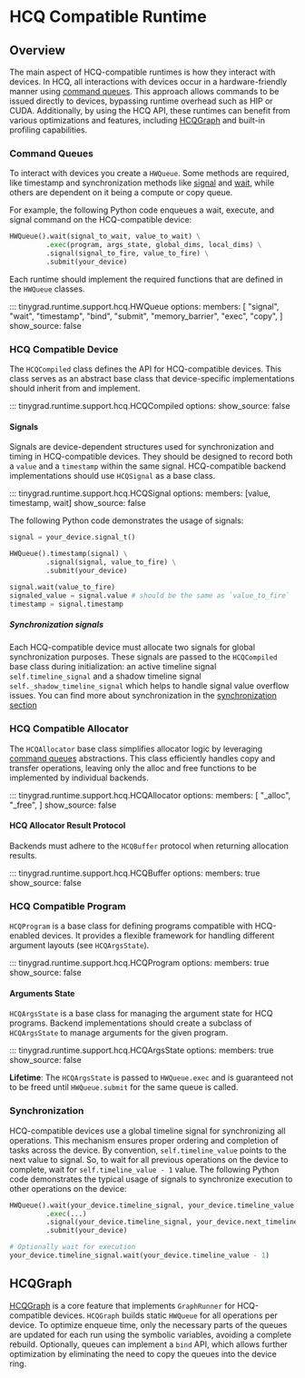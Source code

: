 # HCQ Compatible Runtime

## Overview

The main aspect of HCQ-compatible runtimes is how they interact with devices. In HCQ, all interactions with devices occur in a hardware-friendly manner using [command queues](#command-queues). This approach allows commands to be issued directly to devices, bypassing runtime overhead such as HIP or CUDA. Additionally, by using the HCQ API, these runtimes can benefit from various optimizations and features, including [HCQGraph](#hcqgraph) and built-in profiling capabilities.

### Command Queues

To interact with devices you create a `HWQueue`. Some methods are required, like timestamp and synchronization methods like [signal](#tinygrad.runtime.support.hcq.HWQueue.signal) and [wait](#tinygrad.runtime.support.hcq.HWQueue.wait), while others are dependent on it being a compute or copy queue.

For example, the following Python code enqueues a wait, execute, and signal command on the HCQ-compatible device:
```python
HWQueue().wait(signal_to_wait, value_to_wait) \
         .exec(program, args_state, global_dims, local_dims) \
         .signal(signal_to_fire, value_to_fire) \
         .submit(your_device)
```

Each runtime should implement the required functions that are defined in the `HWQueue` classes.

::: tinygrad.runtime.support.hcq.HWQueue
    options:
        members: [
            "signal",
            "wait",
            "timestamp",
            "bind",
            "submit",
            "memory_barrier",
            "exec",
            "copy",
        ]
        show_source: false

### HCQ Compatible Device

The `HCQCompiled` class defines the API for HCQ-compatible devices. This class serves as an abstract base class that device-specific implementations should inherit from and implement.

::: tinygrad.runtime.support.hcq.HCQCompiled
    options:
        show_source: false

#### Signals

Signals are device-dependent structures used for synchronization and timing in HCQ-compatible devices. They should be designed to record both a `value` and a `timestamp` within the same signal. HCQ-compatible backend implementations should use `HCQSignal` as a base class.

::: tinygrad.runtime.support.hcq.HCQSignal
    options:
        members: [value, timestamp, wait]
        show_source: false

The following Python code demonstrates the usage of signals:

```python
signal = your_device.signal_t()

HWQueue().timestamp(signal) \
         .signal(signal, value_to_fire) \
         .submit(your_device)

signal.wait(value_to_fire)
signaled_value = signal.value # should be the same as `value_to_fire`
timestamp = signal.timestamp
```

##### Synchronization signals

Each HCQ-compatible device must allocate two signals for global synchronization purposes. These signals are passed to the `HCQCompiled` base class during initialization: an active timeline signal `self.timeline_signal` and a shadow timeline signal `self._shadow_timeline_signal` which helps to handle signal value overflow issues. You can find more about synchronization in the [synchronization section](#synchronization)

### HCQ Compatible Allocator

The `HCQAllocator` base class simplifies allocator logic by leveraging [command queues](#command-queues) abstractions. This class efficiently handles copy and transfer operations, leaving only the alloc and free functions to be implemented by individual backends.

::: tinygrad.runtime.support.hcq.HCQAllocator
    options:
        members: [
            "_alloc",
            "_free",
        ]
        show_source: false

#### HCQ Allocator Result Protocol

Backends must adhere to the `HCQBuffer` protocol when returning allocation results.

::: tinygrad.runtime.support.hcq.HCQBuffer
    options:
        members: true
        show_source: false

### HCQ Compatible Program

`HCQProgram` is a base class for defining programs compatible with HCQ-enabled devices. It provides a flexible framework for handling different argument layouts (see `HCQArgsState`).

::: tinygrad.runtime.support.hcq.HCQProgram
    options:
        members: true
        show_source: false

#### Arguments State

`HCQArgsState` is a base class for managing the argument state for HCQ programs. Backend implementations should create a subclass of `HCQArgsState` to manage arguments for the given program.

::: tinygrad.runtime.support.hcq.HCQArgsState
    options:
        members: true
        show_source: false

**Lifetime**: The `HCQArgsState` is passed to `HWQueue.exec` and is guaranteed not to be freed until `HWQueue.submit` for the same queue is called.

### Synchronization

HCQ-compatible devices use a global timeline signal for synchronizing all operations. This mechanism ensures proper ordering and completion of tasks across the device. By convention, `self.timeline_value` points to the next value to signal. So, to wait for all previous operations on the device to complete, wait for `self.timeline_value - 1` value. The following Python code demonstrates the typical usage of signals to synchronize execution to other operations on the device:

```python
HWQueue().wait(your_device.timeline_signal, your_device.timeline_value - 1) \
         .exec(...)
         .signal(your_device.timeline_signal, your_device.next_timeline()) \
         .submit(your_device)

# Optionally wait for execution
your_device.timeline_signal.wait(your_device.timeline_value - 1)
```

## HCQGraph

[HCQGraph](https://github.com/tinygrad/tinygrad/tree/master/tinygrad/runtime/graph/hcq.py) is a core feature that implements `GraphRunner` for HCQ-compatible devices. `HCQGraph` builds static `HWQueue` for all operations per device. To optimize enqueue time, only the necessary parts of the queues are updated for each run using the symbolic variables, avoiding a complete rebuild.
Optionally, queues can implement a `bind` API, which allows further optimization by eliminating the need to copy the queues into the device ring.
